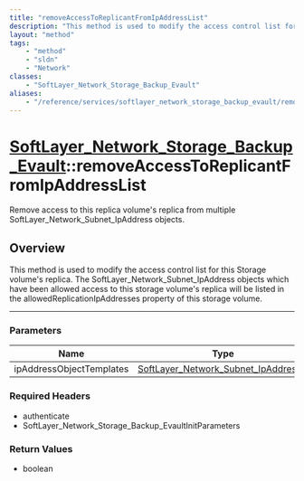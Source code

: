 ```yaml
---
title: "removeAccessToReplicantFromIpAddressList"
description: "This method is used to modify the access control list for this Storage volume's replica.  The SoftLayer_Network_Subnet_I... "
layout: "method"
tags:
    - "method"
    - "sldn"
    - "Network"
classes:
    - "SoftLayer_Network_Storage_Backup_Evault"
aliases:
    - "/reference/services/softlayer_network_storage_backup_evault/removeAccessToReplicantFromIpAddressList"
---
```

# [SoftLayer_Network_Storage_Backup_Evault](/reference/services/SoftLayer_Network_Storage_Backup_Evault)::removeAccessToReplicantFromIpAddressList

Remove access to this replica volume's replica from multiple SoftLayer_Network_Subnet_IpAddress objects.


## Overview 
This method is used to modify the access control list for this Storage volume's replica.  The SoftLayer_Network_Subnet_IpAddress objects which have been allowed access to this storage volume's replica will be listed in the allowedReplicationIpAddresses property of this storage volume. 

-----

### Parameters 
|Name | Type | Description |
| --- | --- | --- |
|ipAddressObjectTemplates| <a href='/reference/datatypes/SoftLayer_Network_Subnet_IpAddress'>SoftLayer_Network_Subnet_IpAddress[] </a>| |


### Required Headers
* authenticate
* SoftLayer_Network_Storage_Backup_EvaultInitParameters


### Return Values
* boolean




